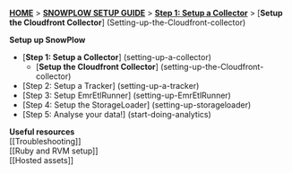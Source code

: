 [**HOME**](Home) > [**SNOWPLOW SETUP GUIDE**](Setting-up-SnowPlow) > [**Step 1: Setup a Collector**](setting-up-a-collector) > [**Setup the Cloudfront Collector**] (Setting-up-the-Cloudfront-collector)

**Setup up SnowPlow**  
- [**Step 1: Setup a Collector**] (setting-up-a-collector)  
  - [**Setup the Cloudfront Collector**] (setting-up-the-Cloudfront-collector)  
- [Step 2: Setup a Tracker] (setting-up-a-tracker)  
- [Step 3: Setup EmrEtlRunner] (setting-up-EmrEtlRunner)  
- [Step 4: Setup the StorageLoader] (setting-up-storageloader)  
- [Step 5: Analyse your data!] (start-doing-analytics)  

**Useful resources**  
[[Troubleshooting]]  
[[Ruby and RVM setup]]  
[[Hosted assets]]  